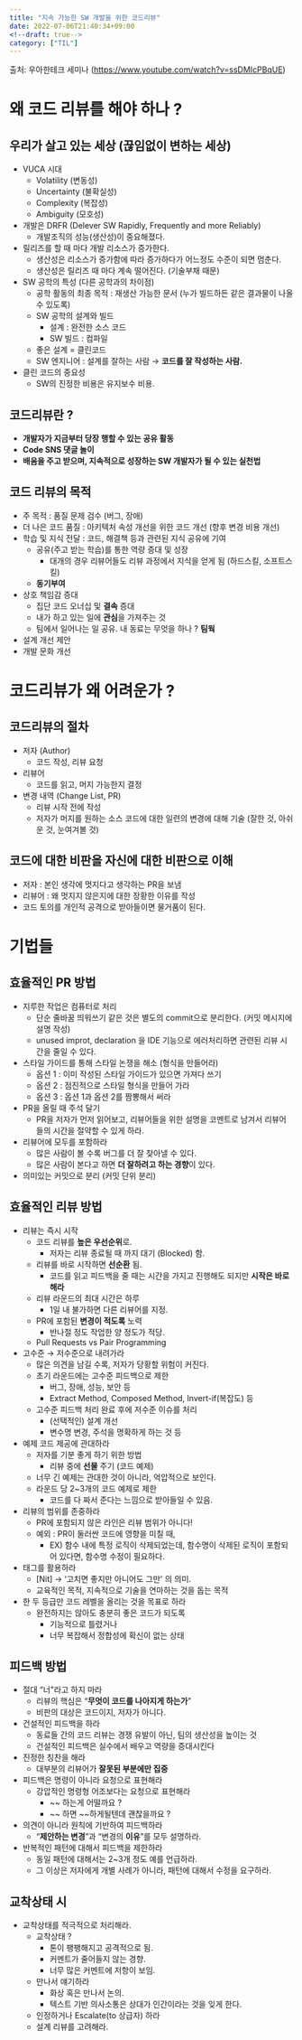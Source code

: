 ```yaml
---
title: "지속 가능한 SW 개발을 위한 코드리뷰"
date: 2022-07-06T21:40:34+09:00
<!--draft: true-->
category: ["TIL"]
---
```


출처: 우아한테크 세미나 (https://www.youtube.com/watch?v=ssDMIcPBqUE)

# 왜 코드 리뷰를 해야 하나 ?

## 우리가 살고 있는 세상 (끊임없이 변하는 세상)

- VUCA 시대
    - Volatility (변동성)
    - Uncertainty (불확실성)
    - Complexity (복잡성)
    - Ambiguity (모호성)
- 개발은 DRFR (Delever SW Rapidly, Frequently and more Reliably)
    - 개발조직의 성능(생산성)이 중요해졌다.
- 릴리즈를 할 때 마다 개발 리소스가 증가한다.
    - 생산성은 리소스가 증가함에 따라 증가하다가 어느정도 수준이 되면 멈춘다.
    - 생산성은 릴리즈 때 마다 계속 떨어진다. (기술부채 때문)
- SW 공학의 특성 (다른 공학과의 차이점)
    - 공학 활동의 최종 목적 : 재생산 가능한 문서 (누가 빌드하든 같은 결과물이 나올 수 있도록)
    - SW 공학의 설계와 빌드
        - 설계 : 완전한 소스 코드
        - SW 빌드 : 컴파일
    - 좋은 설계 = 클린코드
    - SW 엔지니어 : 설계를 잘하는 사람 → **코드를 잘 작성하는 사람.**
- 클린 코드의 중요성
    - SW의 진정한 비용은 유지보수 비용.

## 코드리뷰란 ?

- **개발자가 지금부터 당장 행할 수 있는 공유 활동**
- **Code SNS 댓글 놀이**
- **배움을 주고 받으며, 지속적으로 성장하는 SW 개발자가 될 수 있는 실천법**

## 코드 리뷰의 목적

- 주 목적 : 품질 문제 검수 (버그, 장애)
- 더 나은 코드 품질 : 아키텍처 속성 개선을 위한 코드 개선 (향후 변경 비용 개선)
- 학습 및 지식 전달 : 코드, 해결책 등과 관련된 지식 공유에 기여
    - 공유(주고 받는 학습)를 통한 역량 증대 및 성장
        - 대개의 경우 리뷰어들도 리뷰 과정에서 지식을 얻게 됨 (하드스킬, 소프트스킬)
    - **동기부여**
- 상호 책임감 증대
    - 집단 코드 오너십 및 **결속** 증대
    - 내가 하고 있는 일에 **관심**을 가져주는 것
    - 팀에서 일어나는 일 공유. 내 동료는 무엇을 하나 ? **팀웍**
- 설계 개선 제안
- 개발 문화 개선

# 코드리뷰가 왜 어려운가 ?

## 코드리뷰의 절차

- 저자 (Author)
    - 코드 작성, 리뷰 요청
- 리뷰어
    - 코드를 읽고, 머지 가능한지 결정
- 변경 내역 (Change List, PR)
    - 리뷰 시작 전에 작성
    - 저자가 머지를 원하는 소스 코드에 대한 일련의 변경에 대해 기술 (잘한 것, 아쉬운 것, 눈여겨볼 것)

## 코드에 대한 비판을 자신에 대한 비판으로 이해

- 저자 : 본인 생각에 멋지다고 생각하는 PR을 보냄
- 리뷰어 : 왜 멋지지 않은지에 대한 장황한 이유를 작성
- 코드 토의를 개인적 공격으로 받아들이면 물거품이 된다.

# 기법들

## 효율적인 PR 방법

- 지루한 작업은 컴퓨터로 처리
    - 단순 줄바꿈 띄워쓰기 같은 것은 별도의 commit으로 분리한다. (커밋 메시지에 설명 작성)
    - unused improt, declaration 을 IDE 기능으로 에러처리하면 관련된 리뷰 시간을 줄일 수 있다.
- 스타일 가이드를 통해 스타일 논쟁을 해소 (형식을 만들어라)
    - 옵션 1 : 이미 작성된 스타일 가이드가 있으면 가져다 쓰기
    - 옵션 2 : 점진적으로 스타일 형식을 만들어 가라
    - 옵션 3 : 옵션 1과 옵션 2를 짬뽕해서 써라
- PR을 올릴 때 주석 달기
    - PR을 저자가 먼저 읽어보고, 리뷰어들을 위한 설명을 코멘트로 남겨서 리뷰어들의 시간을 절약할 수 있게 하라.
- 리뷰어에 모두를 포함하라
    - 많은 사람이 볼 수록 버그를 더 잘 찾아낼 수 있다.
    - 많은 사람이 본다고 하면 **더 잘하려고 하는 경향**이 있다.
- 의미있는 커밋으로 분리 (커밋 단위 분리)

## 효율적인 리뷰 방법

- 리뷰는 즉시 시작
    - 코드 리뷰를 **높은 우선순위**로.
        - 저자는 리뷰 종료될 때 까지 대기 (Blocked) 함.
    - 리뷰를 바로 시작하면 **선순환** 됨.
        - 코드를 읽고 피드백을 줄 때는 시간을 가지고 진행해도 되지만 **시작은 바로 해라**
    - 리뷰 라운드의 최대 시간은 하루
        - 1일 내 불가하면 다른 리뷰어를 지정.
    - PR에 포함된 **변경이 적도록** 노력
        - 반나절 정도 작업한 양 정도가 적당.
    - Pull Requests vs Pair Programming
- 고수준 → 저수준으로 내려가라
    - 많은 의견을 남길 수록, 저자가 당황할 위험이 커진다.
    - 초기 라운드에는 고수준 피드백으로 제한
        - 버그, 장애, 성능, 보안 등
        - Extract Method, Composed Method, Invert-if(복잡도) 등
    - 고수준 피드백 처리 완료 후에 저수준 이슈를 처리
        - (선택적인) 설계 개선
        - 변수명 변경, 주석을 명확하게 하는 것 등
- 예제 코드 제공에 관대하라
    - 저자를 기분 좋게 하기 위한 방법
        - 리뷰 중에 **선물** 주기 (코드 예제)
    - 너무 긴 예제는 관대한 것이 아니라, 억압적으로 보인다.
    - 라운드 당 2~3개의 코드 예제로 제한
        - 코드를 다 짜서 준다는 느낌으로 받아들일 수 있음.
- 리뷰의 범위를 존중하라
    - PR에 포함되지 않은 라인은 리뷰 범위가 아니다!
    - 예외 : PR이 둘러싼 코드에 영향을 미칠 때,
        - EX) 함수 내에 특정 로직이 삭제되었는데, 함수명이 삭제된 로직이 포함되어 있다면, 함수명 수정이 필요하다.
- 태그를 활용하라
    - [Nit] → ‘고치면 좋지만 아니어도 그만' 의 의미.
    - 교육적인 목적, 지속적으로 기술을 연마하는 것을 돕는 목적
- 한 두 등급만 코드 레벨을 올리는 것을 목표로 하라
    - 완전하지는 않아도 충분히 좋은 코드가 되도록
        - 기능적으로 틀렸거나
        - 너무 복잡해서 정합성에 확신이 없는 상태

## 피드백 방법

- 절대 “너"라고 하지 마라
    - 리뷰의 핵심은 “**무엇이 코드를 나아지게 하는가**”
    - 비판의 대상은 코드이지, 저자가 아니다.
- 건설적인 피드백을 하라
    - 동료들 간의 코드 리뷰는 경쟁 유발이 아닌, 팀의 생산성을 높이는 것
    - 건설적인 피드백은 실수에서 배우고 역량을 증대시킨다
- 진정한 칭찬을 해라
    - 대부분의 리뷰어가 **잘못된 부분에만 집중**
- 피드백은 명령이 아니라 요청으로 표현해라
    - 강압적인 명령형 어조보다는 요청으로 표현해라
        - ~~ 하는게 어떨까요 ?
        - ~~ 하면 ~~하게될텐데 괜찮을까요 ?
- 의견이 아니라 원칙에 기반하여 피드백하라
    - “**제안하는 변경**”과 “변경의 **이유**”를 모두 설명하라.
- 반복적인 패턴에 대해서 피드백을 제한하라
    - 동일 패턴에 대해서는 2~3개 정도 예를 언급하라.
    - 그 이상은 저자에게 개별 사례가 아니라, 패턴에 대해서 수정을 요구하라.

## 교착상태 시

- 교착상태를 적극적으로 처리해라.
    - 교착상태 ?
        - 톤이 팽팽해지고 공격적으로 됨.
        - 커멘트가 줄어들지 않는 경향.
        - 너무 많은 커멘트에 저항이 보임.
    - 만나서 얘기하라
        - 화상 혹은 만나서 논의.
        - 텍스트 기반 의사소통은 상대가 인간이라는 것을 잊게 한다.
    - 인정하거나 Escalate(to 상급자) 하라
    - 설계 리뷰를 고려해라.
